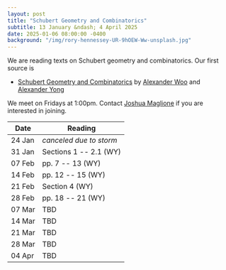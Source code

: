 ```yaml
---
layout: post
title: "Schubert Geometry and Combinatorics"
subtitle: 13 January &ndash; 4 April 2025
date: 2025-01-06 08:00:00 -0400
background: "/img/rory-hennessey-UR-9hOEW-Ww-unsplash.jpg"
---
```


We are reading texts on Schubert geometry and combinatorics. Our first source is
- [Schubert Geometry and Combinatorics](https://arxiv.org/pdf/2303.01436) by [Alexander Woo](https://webpages.uidaho.edu/AlexanderWoo/) and [Alexander Yong](https://ayong.web.illinois.edu/)

We meet on Fridays at 1:00pm. Contact [Joshua Maglione](mailto:joshua.maglione@universityofgalway.ie) if you are interested in joining.

| Date   | Reading                 | 
| ------ | ----------------------- | 
| 24 Jan | *canceled due to storm* | 
| 31 Jan | Sections 1 -- 2.1 (WY)  |
| 07 Feb | pp. 7 -- 13 (WY) |
| 14 Feb | pp. 12 -- 15 (WY) |
| 21 Feb | Section 4 (WY) |
| 28 Feb | pp. 18 -- 21 (WY) |
| 07 Mar | TBD |
| 14 Mar | TBD |
| 21 Mar | TBD |
| 28 Mar | TBD | 
| 04 Apr | TBD | 